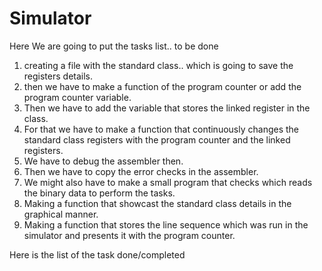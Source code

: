 # Simulator
Here We are going to put the tasks list.. to be done
1. creating a file with the standard class.. which is going to save the registers details.
2. then we have to make a function of the program counter or add the program counter variable.
3. Then we have to add the variable that stores the linked register in the class.
4. For that we have to make a function that continuously changes the standard class registers with the program counter and the linked registers.
5. We have to debug the assembler then.
6. Then we have to copy the error checks in the assembler.
7. We might also have to make a small program that checks which reads the binary data to perform the tasks.
8. Making a function that showcast the standard class details in the graphical manner.
9. Making a function that stores the line sequence which was run in the simulator and presents it with the program counter.

Here is the list of the task done/completed

